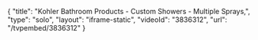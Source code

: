 {
    "title": "Kohler Bathroom Products - Custom Showers - Multiple Sprays,",
    "type": "solo",
    "layout": "iframe-static",
    "videoId": "3836312",
    "url": "\/tvpembed\/3836312"
}